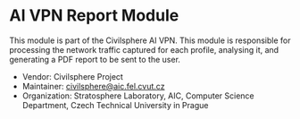 # AI VPN Report Module

This module is part of the Civilsphere AI VPN. This module is responsible for
processing the network traffic captured for each profile, analysing it, and
generating a PDF report to be sent to the user.

- Vendor: Civilsphere Project
- Maintainer: civilsphere@aic.fel.cvut.cz
- Organization: Stratosphere Laboratory, AIC, Computer Science Department, Czech Technical University in Prague
